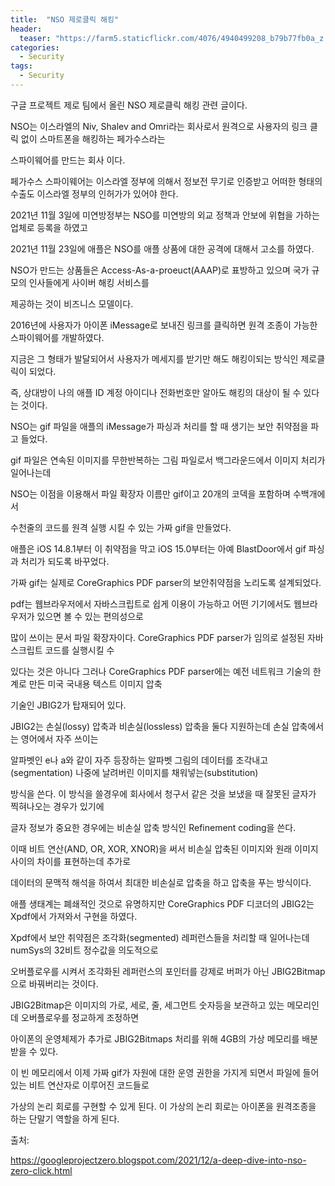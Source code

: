 ```yaml
---
title:  "NSO 제로클릭 해킹"
header:
  teaser: "https://farm5.staticflickr.com/4076/4940499208_b79b77fb0a_z.jpg"
categories: 
  - Security
tags:
  - Security
---
```

  
  구글 프로젝트 제로 팀에서 올린 NSO 제로클릭 해킹 관련 글이다.
  
  NSO는 이스라엘의 Niv, Shalev and Omri라는 회사로서 원격으로 사용자의 링크 클릭 없이 스마트폰을 해킹하는 페가수스라는
  
  스파이웨어를 만드는 회사 이다.
  
  페가수스 스파이웨어는 이스라엘 정부에 의해서 정보전 무기로 인증받고 어떠한 형태의 수출도 이스라엘 정부의 인허가가 있어야 한다.
  
  2021년 11월 3일에 미연방정부는 NSO를 미연방의 외교 정책과 안보에 위협을 가하는 업체로 등록을 하였고
  
  2021년 11월 23일에 애플은 NSO를 애플 상품에 대한 공격에 대해서 고소를 하였다.
  
  NSO가 만드는 상품들은 Access-As-a-proeuct(AAAP)로 표방하고 있으며 국가 규모의 인사들에게 사이버 해킹 서비스를 
  
  제공하는 것이 비즈니스 모델이다.
  
  2016년에 사용자가 아이폰 iMessage로 보내진 링크를 클릭하면 원격 조종이 가능한 스파이웨어를 개발하였다.
  
  지금은 그 형태가 발달되어서 사용자가 메세지를 받기만 해도 해킹이되는 방식인 제로클릭이 되었다.
  
  즉, 상대방이 나의 애플 ID 계정 아이디나 전화번호만 알아도 해킹의 대상이 될 수 있다는 것이다.
  
  NSO는 gif 파일을 애플의 iMessage가 파싱과 처리를 할 때 생기는 보안 취약점을 파고 들었다.
  
  gif 파일은 연속된 이미지를 무한반복하는 그림 파일로서 백그라운드에서 이미지 처리가 일어나는데
  
  NSO는 이점을 이용해서 파일 확장자 이름만 gif이고 20개의 코덱을 포함하며 수백개에서 
  
  수천줄의 코드를 원격 실행 시킬 수 있는 가짜 gif을 만들었다.
  
  애플은 iOS 14.8.1부터 이 취약점을 막고 iOS 15.0부터는 아예 BlastDoor에서 gif 파싱과 처리가 되도록 바꾸었다.
  
  가짜 gif는 실제로 CoreGraphics PDF parser의 보안취약점을 노리도록 설계되었다.
  
  pdf는 웹브라우저에서 자바스크립트로 쉽게 이용이 가능하고 어떤 기기에서도 웹브라우저가 있으면 볼 수 있는 편의성으로
  
  많이 쓰이는 문서 파일 확장자이다. CoreGraphics PDF parser가 임의로 설정된 자바스크립트 코드를 실행시킬 수 
  
  있다는 것은 아니다 그러나 CoreGraphics PDF parser에는 예전 네트워크 기술의 한계로 만든 미국 국내용 텍스트 이미지 압축 
  
  기술인 JBIG2가 탑재되어 있다.

   JBIG2는 손실(lossy) 압축과 비손실(lossless) 압축을 둘다 지원하는데 손실 압축에서는 영어에서 자주 쓰이는
   
  알파벳인 e나 a와 같이 자주 등장하는 알파벳 그림의 데이터를 조각내고(segmentation) 나중에 날려버린 이미지를 채워넣는(substitution) 
  
  방식을 쓴다. 이 방식을 쓸경우에 회사에서 청구서 같은 것을 보냈을 때 잘못된 글자가 찍혀나오는 경우가 있기에
  
  글자 정보가 중요한 경우에는 비손실 압축 방식인 Refinement coding을 쓴다.
  
  이때 비트 연산(AND, OR, XOR, XNOR)을 써서 비손실 압축된 이미지와 원래 이미지 사이의 차이를 표현하는데 추가로
  
  데이터의 문맥적 해석을 하여서 최대한 비손실로 압축을 하고 압축을 푸는 방식이다.
  
   애플 생태계는 폐쇄적인 것으로 유명하지만 CoreGraphics PDF 디코더의 JBIG2는 Xpdf에서 가져와서 구현을 하였다.
   
  Xpdf에서 보안 취약점은 조각화(segmented) 레퍼런스들을 처리할 때 일어나는데 numSys의 32비트 정수값을 의도적으로
  
  오버플로우를 시켜서 조각화된 레퍼런스의 포인터를 강제로 버퍼가 아닌 JBIG2Bitmap으로 바꿔버리는 것이다.
  
  JBIG2Bitmap은 이미지의 가로, 세로, 줄, 세그먼트 숫자등을 보관하고 있는 메모리인데 오버플로우를 정교하게 조정하면
  
  아이폰의 운영체제가 추가로 JBIG2Bitmaps 처리를 위해 4GB의 가상 메모리를 배분받을 수 있다.
  
  이 빈 메모리에서 이제 가짜 gif가 자원에 대한 운영 권한을 가지게 되면서 파일에 들어있는 비트 연산자로 이루어진 코드들로 
  
  가상의 논리 회로를 구현할 수 있게 된다. 이 가상의 논리 회로는 아이폰을 원격조종을 하는 단말기 역할을 하게 된다.
  
  
   
  
출처:

https://googleprojectzero.blogspot.com/2021/12/a-deep-dive-into-nso-zero-click.html